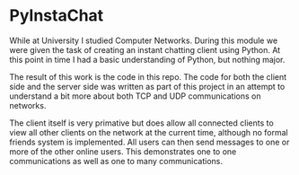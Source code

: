 # PyInstaChat

While at University I studied Computer Networks. During this module we were given the task of creating an instant chatting client using Python. At this point in time I had a basic understanding of Python, but nothing major. 

The result of this work is the code in this repo. The code for both the client side and the server side was written as part of this project in an attempt to understand a bit more about both TCP and UDP communications on networks.

The client itself is very primative but does allow all connected clients to view all other clients on the network at the current time, although no formal friends system is implemented. All users can then send messages to one or more of the other online users. This demonstrates one to one communications as well as one to many communications.
